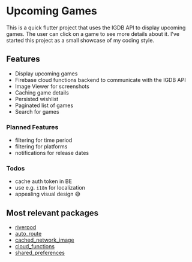 # Upcoming Games

This is a quick flutter project that uses the IGDB API to display upcoming games. The user can click on a game to see
more details about it. I've started this project as a small showcase of my coding style.

## Features

* Display upcoming games
* Firebase cloud functions backend to communicate with the IGDB API
* Image Viewer for screenshots
* Caching game details
* Persisted wishlist
* Paginated list of games
* Search for games

### Planned Features

* filtering for time period
* filtering for platforms
* notifications for release dates

### Todos

* cache auth token in BE
* use e.g. `i18n` for localization
* appealing visual design :sweat_smile:

## Most relevant packages

* [riverpod](https://pub.dev/packages/riverpod)
* [auto_route](https://pub.dev/packages/auto_route)
* [cached_network_image](https://pub.dev/packages/cached_network_image)
* [cloud_functions](https://pub.dev/packages/cloud_functions)
* [shared_preferences](https://pub.dev/packages/shared_preferences)
